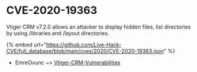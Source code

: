 # CVE-2020-19363

Vtiger CRM v7.2.0 allows an attacker to display hidden files, list directories by using /libraries and /layout directories.

{% embed url="https://github.com/Live-Hack-CVE/full_database/blob/main/cves/2020/CVE-2020-19363.json" %}


* EmreOvunc ~> [Vtiger-CRM-Vulnerabilities](https://www.alice-snow.ru/2020/database/cve-2020-19363/vtiger-crm-vulnerabilities-emreovunc)